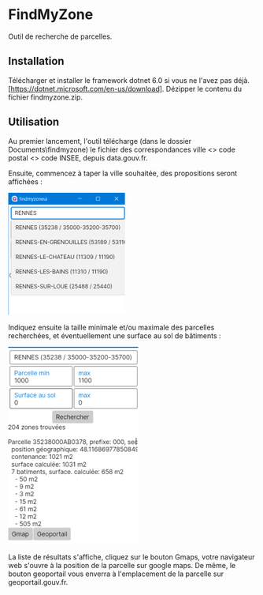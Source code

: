 # FindMyZone

Outil de recherche de parcelles.

## Installation

Télécharger et installer le framework dotnet 6.0 si vous ne l'avez pas déjà. [https://dotnet.microsoft.com/en-us/download].
Dézipper le contenu du fichier findmyzone.zip.

## Utilisation

Au premier lancement, l'outil télécharge (dans le dossier Documents\findmyzone) le fichier des correspondances ville <> code postal <> code INSEE,
depuis data.gouv.fr.

Ensuite, commencez à taper la ville souhaitée, des propositions seront affichées :

![findmyzone_1](findmyzone_1.png)

Indiquez ensuite la taille minimale et/ou maximale des parcelles recherchées,
et éventuellement une surface au sol de bâtiments :

![findmyzone_1](findmyzone_2.png)

La liste de résultats s'affiche,
cliquez sur le bouton Gmaps, votre navigateur web s'ouvre à la position de la parcelle sur google maps.
De même, le bouton geoportail vous enverra à l'emplacement de la parcelle sur geoportail.gouv.fr.
